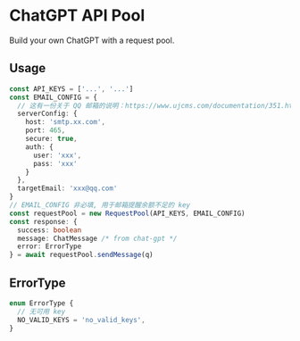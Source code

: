 # ChatGPT API Pool

Build your own ChatGPT with a request pool.

## Usage

```ts
const API_KEYS = ['...', '...']
const EMAIL_CONFIG = {
  // 这有一份关于 QQ 邮箱的说明：https://www.ujcms.com/documentation/351.html
  serverConfig: {
    host: 'smtp.xx.com',
    port: 465,
    secure: true,
    auth: {
      user: 'xxx',
      pass: 'xxx'
    }
  },
  targetEmail: 'xxx@qq.com'
}
// EMAIL_CONFIG 非必填, 用于邮箱提醒余额不足的 key
const requestPool = new RequestPool(API_KEYS, EMAIL_CONFIG)
const response: {
  success: boolean
  message: ChatMessage /* from chat-gpt */
  error: ErrorType
} = await requestPool.sendMessage(q)
```

## ErrorType

```ts
enum ErrorType {
  // 无可用 key
  NO_VALID_KEYS = 'no_valid_keys',
}
```